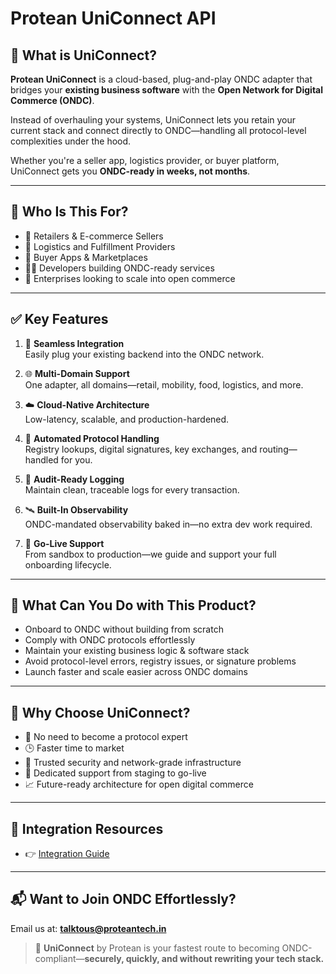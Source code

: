 # Protean UniConnect API

## 📘 What is UniConnect?

**Protean UniConnect** is a cloud-based, plug-and-play ONDC adapter that bridges your **existing business software** with the **Open Network for Digital Commerce (ONDC)**.

Instead of overhauling your systems, UniConnect lets you retain your current stack and connect directly to ONDC—handling all protocol-level complexities under the hood.

Whether you're a seller app, logistics provider, or buyer platform, UniConnect gets you **ONDC-ready in weeks, not months**.

---

## 🧩 Who Is This For?

- 🛒 Retailers & E-commerce Sellers  
- 🚚 Logistics and Fulfillment Providers  
- 🏬 Buyer Apps & Marketplaces  
- 🧑‍💻 Developers building ONDC-ready services  
- 🏢 Enterprises looking to scale into open commerce

---

## ✅ Key Features

1. 🔌 **Seamless Integration**  
   Easily plug your existing backend into the ONDC network.

2. 🌐 **Multi-Domain Support**  
   One adapter, all domains—retail, mobility, food, logistics, and more.

3. ☁️ **Cloud-Native Architecture**  
   Low-latency, scalable, and production-hardened.

4. 🔐 **Automated Protocol Handling**  
   Registry lookups, digital signatures, key exchanges, and routing—handled for you.

5. 🧾 **Audit-Ready Logging**  
   Maintain clean, traceable logs for every transaction.

6. 🛰️ **Built-In Observability**  
   ONDC-mandated observability baked in—no extra dev work required.

7. 🤝 **Go-Live Support**  
   From sandbox to production—we guide and support your full onboarding lifecycle.

---

## 💼 What Can You Do with This Product?

- Onboard to ONDC without building from scratch  
- Comply with ONDC protocols effortlessly  
- Maintain your existing business logic & software stack  
- Avoid protocol-level errors, registry issues, or signature problems  
- Launch faster and scale easier across ONDC domains

---

## 🚀 Why Choose UniConnect?

- 🧠 No need to become a protocol expert  
- 🕒 Faster time to market  
- 🔐 Trusted security and network-grade infrastructure  
- 🤝 Dedicated support from staging to go-live  
- 📈 Future-ready architecture for open digital commerce

---

## 🔗 Integration Resources

- 👉 [Integration Guide](https://docs.risewithprotean.io/192/integration-guide)

---

## 📬 Want to Join ONDC Effortlessly?

Email us at: **talktous@proteantech.in**

> 📌 **UniConnect** by Protean is your fastest route to becoming ONDC-compliant—**securely, quickly, and without rewriting your tech stack.**
